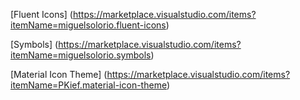 [Fluent Icons] (https://marketplace.visualstudio.com/items?itemName=miguelsolorio.fluent-icons)

[Symbols] (https://marketplace.visualstudio.com/items?itemName=miguelsolorio.symbols)

[Material Icon Theme] (https://marketplace.visualstudio.com/items?itemName=PKief.material-icon-theme)
